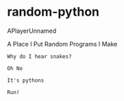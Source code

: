 # random-python

APlayerUnnamed

A Place I Put Random Programs I Make

```Why do I hear snakes?```

```Oh No```

```It's pythons```

```Run!```
